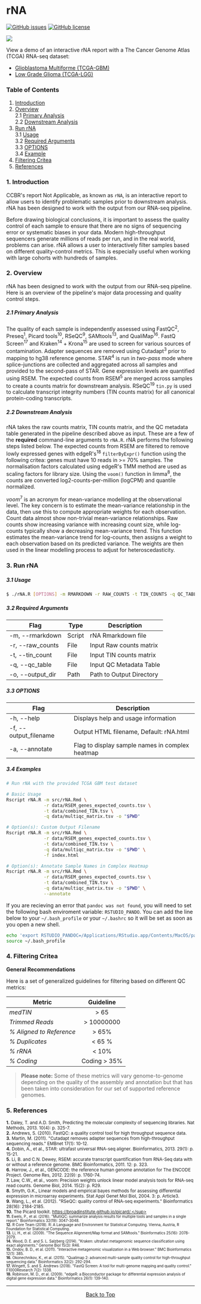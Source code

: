 # rNA

[![GitHub issues](https://img.shields.io/github/issues/CCBR/rNA)](https://github.com/CCBR/rNA/issues)  [![GitHub license](https://img.shields.io/github/license/CCBR/rNA)](https://github.com/CCBR/rNA/blob/master/LICENSE)

<img src="https://github.com/skchronicles/rNA/blob/master/data/rNA-demo.png">

View a demo of an interactive rNA report with a The Cancer Genome Atlas (TCGA) RNA-seq dataset:
- [Glioblastoma Multiforme (TCGA-GBM)](http://ccbr.github.io/rNA/rNA.html)
- [Low Grade Glioma (TCGA-LGG)](http://ccbr.github.io/rNA/RNA_Report_TCGA_LGG.html)

### Table of Contents
1. [Introduction](#1-Introduction)  
2. [Overview](#2-Overview)  
    2.1 [Primary Analysis](#21-Primary-Analysis)  
    2.2 [Downstream Analysis](#22-Downstream-Analysis)   
3. [Run rNA](#3-Run-rNA)  
    3.1 [Usage](#31-Usage)  
    3.2 [Required Arguments](#32-Required-Arguments)  
    3.3 [OPTIONS](#33-OPTIONS)  
    3.4 [Example](#34-Example)  
4. [Filtering Critea](#4-Filtering-Critea)
5. [References](#5-References)


### 1. Introduction

CCBR's report Not Applicable, as known as `rNA`, is an interactive report to allow users to identify problematic samples prior to downstream analysis. rNA has been designed to work with the output from our RNA-seq pipeline.

Before drawing biological conclusions, it is important to assess the quality control of each sample to ensure that there are no signs of sequencing error or systematic biases in your data. Modern high-throughput sequencers generate millions of reads per run, and in the real world, problems can arise. rNA allows a user to interactively filter samples based on different quality-control metrics. This is especially useful when working with large cohorts with hundreds of samples.

### 2. Overview 

rNA has been designed to work with the output from our RNA-seq pipeline. Here is an overview of the pipeline's major data processing and quality control steps.

##### 2.1 Primary Analysis

The quality of each sample is independently assessed using FastQC<sup>2</sup>, Preseq<sup>1</sup>, Picard tools<sup>10</sup>, RSeQC<sup>9</sup>, SAMtools<sup>13</sup>, and QualiMap<sup>16</sup>. FastQ Screen<sup>17</sup> and Kraken<sup>14</sup> + Krona<sup>15</sup> are used to screen for various sources of contamination. Adapter sequences are removed using Cutadapt<sup>3</sup> prior to mapping to hg38 reference genome. STAR<sup>4</sup> is run in _two-pass_ mode where splice-junctions are collected and aggregated across all samples and provided to the second-pass of STAR. Gene expression levels are quantified using RSEM. The expected counts from RSEM<sup>5</sup> are merged across samples to create a counts matrix for downstream analysis. RSeQC<sup>19</sup> `tin.py` is used to calculate transcript integrity numbers (TIN counts matrix) for all canonical protein-coding transcripts. 

##### 2.2 Downstream Analysis 

rNA takes the raw counts matrix, TIN counts matrix, and the QC metadata table generated in the pipeline described above as input. These are a few of the **required** command-line arguments to `rNA.R`. rNA performs the following steps listed below. The expected counts from RSEM are filtered to remove lowly expressed genes with edgeR's<sup>18</sup> `filterByExpr()` function using the following critea: genes must have 10 reads in >= 70% samples. The normalisation factors calculated using edgeR's TMM method  are used as scaling factors for library size. Using the `voom()` function in limma<sup>8</sup>, the counts are converted log2-counts-per-million (logCPM) and quantile normalized.

_voom_<sup>7</sup> is an acronym for mean-variance modelling at the observational level. The key concern is to estimate the mean-variance relationship in the data, then use this to compute appropriate weights for each observation. Count data almost show non-trivial mean-variance relationships. Raw counts show increasing variance with increasing count size, while log-counts typically show a decreasing mean-variance trend. This function estimates the mean-variance trend for log-counts, then assigns a weight to each observation based on its predicted variance. The weights are then used in the linear modelling process to adjust for heteroscedasticity.

### 3. Run rNA

##### 3.1 Usage  

```bash
$ ./rNA.R [OPTIONS] -m RMARKDOWN -r RAW_COUNTS -t TIN_COUNTS -q QC_TABLE -o OUTPUT_DIR  
```

##### 3.2 Required Arguments  

| Flag                  | Type       |   Description                   |
| --------------------- | ---------- | ------------------------------- |
| -m, --rmarkdown       | Script     | rNA Rmarkdown file              |
| -r, --raw_counts      | File       | Input Raw counts matrix         |
| -t, --tin_count       | File       | Input TIN counts matrix         |
| -q, --qc_table        | File       | Input QC Metadata Table         |
| -o, --output_dir      | Path       | Path to Output Directory        |

##### 3.3 OPTIONS  
| Flag                  |   Description                       |
| --------------------- | ----------------------------------  |
| -h, --help            | Displays help and usage information |
| -f, --output_filename | Output HTML filename, Default: rNA.html |
| -a,  --annotate       | Flag to display sample names in complex heatmap | 

##### 3.4 Examples
```bash
# Run rNA with the provided TCGA GBM test dataset

# Basic Usage
Rscript rNA.R -m src/rNA.Rmd \
              -r data/RSEM_genes_expected_counts.tsv \
              -t data/combined_TIN.tsv \
              -q data/multiqc_matrix.tsv -o "$PWD"

# Option(s): Custom Output Filename
Rscript rNA.R -m src/rNA.Rmd \
              -r data/RSEM_genes_expected_counts.tsv \
              -t data/combined_TIN.tsv \
              -q data/multiqc_matrix.tsv -o "$PWD" \
              -f index.html

# Option(s): Annotate Sample Names in Complex Heatmap
Rscript rNA.R -m src/rNA.Rmd \
              -r data/RSEM_genes_expected_counts.tsv \
              -t data/combined_TIN.tsv \
              -q data/multiqc_matrix.tsv -o "$PWD" \
              --annotate
```

If you are recieving an error that `pandoc was not found`, you will need to set the following bash enviroment variable: `RSTUDIO_PANDO`. You can add the line below to your `~/.bash_profile` or your `~/.bashrc` so it will be set as soon as you open a new shell.

```bash
echo 'export RSTUDIO_PANDOC=/Applications/RStudio.app/Contents/MacOS/pandoc' >> ~/.bash_profile
source ~/.bash_profile
```

### 4. Filtering Critea

**General Recommendations** 

Here is a set of generalized guidelines for filtering based on different QC metrics:

| Metric                      |             Guideline           |
|-----------------------------|:-------------------------------:|
| *medTIN*                    |             > 65                |
| *Trimmed Reads*             |           > 10000000            |
| *% Aligned to Reference*    |             > 65%               |
| *% Duplicates*              |             < 65 %              |
| *% rRNA*                    |             < 10%               |
| *% Coding*                  |          Coding > 35%           |


> **Please note:** Some of these metrics will vary genome-to-genome depending on the quality of the assembly and annotation but that has been taken into consideration for our set of supported reference genomes.

### 5. References

<sup>**1.**	Daley, T. and A.D. Smith, Predicting the molecular complexity of sequencing libraries. Nat Methods, 2013. 10(4): p. 325-7.</sup>  
<sup>**2.** Andrews, S. (2010). FastQC: a quality control tool for high throughput sequence data.</sup>  
<sup>**3.**	Martin, M. (2011). "Cutadapt removes adapter sequences from high-throughput sequencing reads." EMBnet 17(1): 10-12.</sup>  
<sup>**4.**	Dobin, A., et al., STAR: ultrafast universal RNA-seq aligner. Bioinformatics, 2013. 29(1): p. 15-21.</sup>  
<sup>**5.**	Li, B. and C.N. Dewey, RSEM: accurate transcript quantification from RNA-Seq data with or without a reference genome. BMC Bioinformatics, 2011. 12: p. 323.</sup>  
<sup>**6.**	Harrow, J., et al., GENCODE: the reference human genome annotation for The ENCODE Project. Genome Res, 2012. 22(9): p. 1760-74.</sup>  
<sup>**7.**	Law, C.W., et al., voom: Precision weights unlock linear model analysis tools for RNA-seq read counts. Genome Biol, 2014. 15(2): p. R29.</sup>  
<sup>**8.**	Smyth, G.K., Linear models and empirical bayes methods for assessing differential expression in microarray experiments. Stat Appl Genet Mol Biol, 2004. 3: p. Article3.</sup>  
<sup>**9.**    Wang, L., et al. (2012). "RSeQC: quality control of RNA-seq experiments." Bioinformatics 28(16): 2184-2185.</sup>  
<sup>**10.**    The Picard toolkit. https://broadinstitute.github.io/picard/.</sup>  
<sup>**11.**    Ewels, P., et al. (2016). "MultiQC: summarize analysis results for multiple tools and samples in a single report." Bioinformatics 32(19): 3047-3048.</sup>  
<sup>**12.**    R Core Team (2018). R: A Language and Environment for Statistical Computing. Vienna, Austria, R Foundation for Statistical Computing.</sup>  
<sup>**13.**    Li, H., et al. (2009). "The Sequence Alignment/Map format and SAMtools." Bioinformatics 25(16): 2078-2079.</sup>  
<sup>**14.**    Wood, D. E. and S. L. Salzberg (2014). "Kraken: ultrafast metagenomic sequence classification using exact alignments." Genome Biol 15(3): R46.</sup>  
<sup>**15.**    Ondov, B. D., et al. (2011). "Interactive metagenomic visualization in a Web browser." BMC Bioinformatics 12(1): 385.</sup>  
<sup>**16.**    Okonechnikov, K., et al. (2015). "Qualimap 2: advanced multi-sample quality control for high-throughput sequencing data." Bioinformatics 32(2): 292-294.</sup>  
<sup>**17.**    Wingett, S. and S. Andrews (2018). "FastQ Screen: A tool for multi-genome mapping and quality control." F1000Research 7(2): 1338.</sup>  
<sup>**18.**    Robinson, M. D., et al. (2009). "edgeR: a Bioconductor package for differential expression analysis of digital gene expression data." Bioinformatics 26(1): 139-140.</sup>  

<hr>
<p align="center">
	<a href="#rNA">Back to Top</a>
</p>
